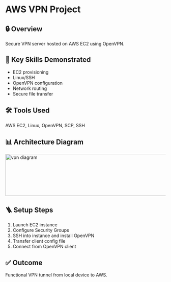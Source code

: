 # AWS VPN Project

## 🔒 Overview
Secure VPN server hosted on AWS EC2 using OpenVPN.

## 🧠 Key Skills Demonstrated
- EC2 provisioning
- Linux/SSH
- OpenVPN configuration
- Network routing
- Secure file transfer

## 🛠️ Tools Used
AWS EC2, Linux, OpenVPN, SCP, SSH

## 📊 Architecture Diagram
<img width="958" height="131" alt="vpn diagram" src="https://github.com/user-attachments/assets/1c5c3f61-1ce9-41d2-af9d-193ed2b24154" />

## 🪜 Setup Steps
1. Launch EC2 instance
2. Configure Security Groups
3. SSH into instance and install OpenVPN
4. Transfer client config file
5. Connect from OpenVPN client

## ✅ Outcome
Functional VPN tunnel from local device to AWS.
